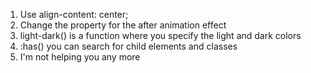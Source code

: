 1. Use align-content: center;
2. Change the property for the after animation effect
3. light-dark() is a function where you specify the light and dark colors
4. :has() you can search for child elements and classes
5. I'm not helping you any more
